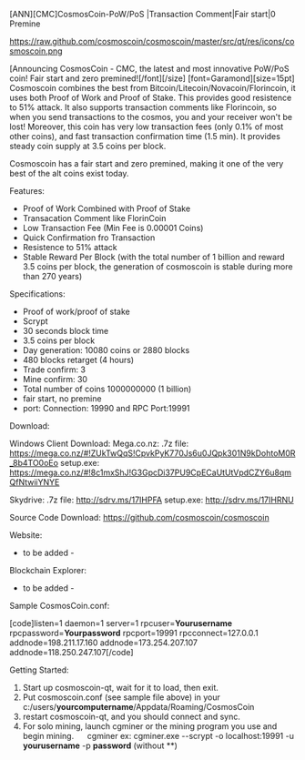 [ANN][CMC]CosmosCoin-PoW/PoS |Transaction Comment|Fair start|0 Premine


https://raw.github.com/cosmoscoin/cosmoscoin/master/src/qt/res/icons/cosmoscoin.png

[Announcing CosmosCoin - CMC, the latest and most innovative PoW/PoS coin! Fair start and zero premined![/font][/size]
[font=Garamond][size=15pt]
Cosmoscoin combines the best from Bitcoin/Litecoin/Novacoin/Florincoin, it uses both Proof of Work and Proof of Stake. This provides good resistence to 51% attack. It also supports transaction comments like Florincoin, so when you send transactions to the cosmos, you and your receiver won't be lost! Moreover, this coin has very low transaction fees (only 0.1% of most other coins), and fast transaction confirmation time (1.5 min). It provides steady coin supply at 3.5 coins per block.

Cosmoscoin has a fair start and zero premined, making it one of the very best of the alt coins exist today.


Features:

- Proof of Work Combined with Proof of Stake
- Transacation Comment like FlorinCoin
- Low Transaction Fee (Min Fee is 0.00001 Coins)
- Quick Confirmation fro Transaction
- Resistence to 51% attack
- Stable Reward Per Block (with the total number of 1 billion and reward 3.5 coins per block, the generation of cosmoscoin is stable during more than 270 years)


Specifications:

- Proof of work/proof of stake 
- Scrypt
- 30 seconds block time
- 3.5 coins per block
- Day generation: 10080 coins or 2880 blocks
- 480 blocks retarget (4 hours)
- Trade confirm: 3
- Mine confirm: 30
- Total number of coins 1000000000 (1 billion) 
- fair start, no premine
- port: Connection: 19990 and RPC Port:19991 


Download:

Windows Client Download:
Mega.co.nz:
.7z file: https://mega.co.nz/#!ZUkTwQqS!CpvkPyK770Js6u0JQpk301N9kDohtoM0R_8b4TO0oEo
setup.exe: https://mega.co.nz/#!8c1mxShJ!G3GpcDi37PU9CpECaUtUtVpdCZY6u8qmQfNtwiiYNYE


Skydrive:
.7z file: http://sdrv.ms/17IHPFA
setup.exe: http://sdrv.ms/17IHRNU


Source Code Download:
https://github.com/cosmoscoin/cosmoscoin


Website:
- to be added -

Blockchain Explorer:
- to be added -


Sample CosmosCoin.conf:

[code]listen=1
daemon=1
server=1
rpcuser=**Yourusername**
rpcpassword=**Yourpassword**
rpcport=19991
rpcconnect=127.0.0.1
addnode=198.211.17.160
addnode=173.254.207.107
addnode=118.250.247.107[/code]



Getting Started:

1. Start up cosmoscoin-qt, wait for it to load, then exit.
2. Put cosmoscoin.conf (see sample file above) in your c:/users/**yourcomputername**/Appdata/Roaming/CosmosCoin
3. restart cosmoscoin-qt, and you should connect and sync.
4. For solo mining, launch cgminer or the mining program you use and begin mining.
      cgminer ex: cgminer.exe --scrypt -o localhost:19991 -u **yourusername** -p **password** (without **)
